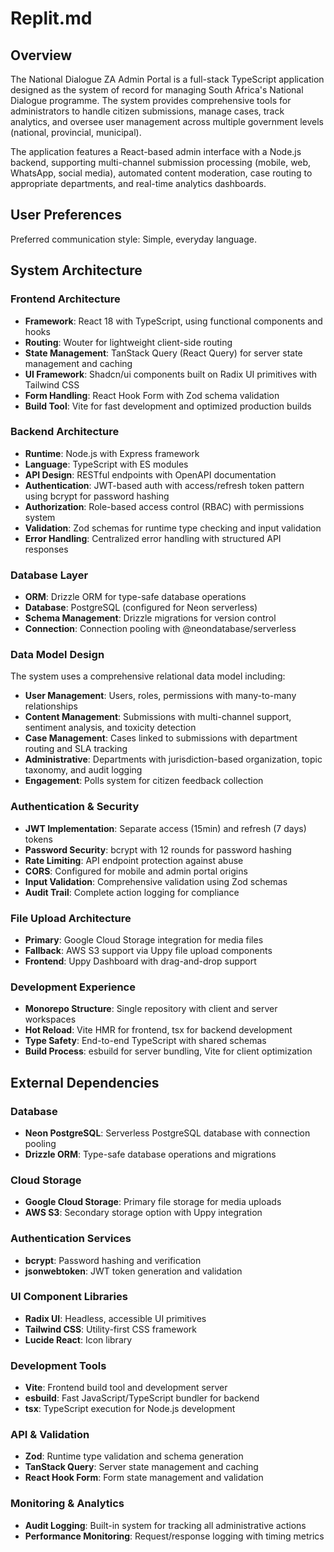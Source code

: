 # Replit.md

## Overview

The National Dialogue ZA Admin Portal is a full-stack TypeScript application designed as the system of record for managing South Africa's National Dialogue programme. The system provides comprehensive tools for administrators to handle citizen submissions, manage cases, track analytics, and oversee user management across multiple government levels (national, provincial, municipal).

The application features a React-based admin interface with a Node.js backend, supporting multi-channel submission processing (mobile, web, WhatsApp, social media), automated content moderation, case routing to appropriate departments, and real-time analytics dashboards.

## User Preferences

Preferred communication style: Simple, everyday language.

## System Architecture

### Frontend Architecture
- **Framework**: React 18 with TypeScript, using functional components and hooks
- **Routing**: Wouter for lightweight client-side routing
- **State Management**: TanStack Query (React Query) for server state management and caching
- **UI Framework**: Shadcn/ui components built on Radix UI primitives with Tailwind CSS
- **Form Handling**: React Hook Form with Zod schema validation
- **Build Tool**: Vite for fast development and optimized production builds

### Backend Architecture
- **Runtime**: Node.js with Express framework
- **Language**: TypeScript with ES modules
- **API Design**: RESTful endpoints with OpenAPI documentation
- **Authentication**: JWT-based auth with access/refresh token pattern using bcrypt for password hashing
- **Authorization**: Role-based access control (RBAC) with permissions system
- **Validation**: Zod schemas for runtime type checking and input validation
- **Error Handling**: Centralized error handling with structured API responses

### Database Layer
- **ORM**: Drizzle ORM for type-safe database operations
- **Database**: PostgreSQL (configured for Neon serverless)
- **Schema Management**: Drizzle migrations for version control
- **Connection**: Connection pooling with @neondatabase/serverless

### Data Model Design
The system uses a comprehensive relational data model including:
- **User Management**: Users, roles, permissions with many-to-many relationships
- **Content Management**: Submissions with multi-channel support, sentiment analysis, and toxicity detection
- **Case Management**: Cases linked to submissions with department routing and SLA tracking
- **Administrative**: Departments with jurisdiction-based organization, topic taxonomy, and audit logging
- **Engagement**: Polls system for citizen feedback collection

### Authentication & Security
- **JWT Implementation**: Separate access (15min) and refresh (7 days) tokens
- **Password Security**: bcrypt with 12 rounds for password hashing
- **Rate Limiting**: API endpoint protection against abuse
- **CORS**: Configured for mobile and admin portal origins
- **Input Validation**: Comprehensive validation using Zod schemas
- **Audit Trail**: Complete action logging for compliance

### File Upload Architecture
- **Primary**: Google Cloud Storage integration for media files
- **Fallback**: AWS S3 support via Uppy file upload components
- **Frontend**: Uppy Dashboard with drag-and-drop support

### Development Experience
- **Monorepo Structure**: Single repository with client and server workspaces
- **Hot Reload**: Vite HMR for frontend, tsx for backend development
- **Type Safety**: End-to-end TypeScript with shared schemas
- **Build Process**: esbuild for server bundling, Vite for client optimization

## External Dependencies

### Database
- **Neon PostgreSQL**: Serverless PostgreSQL database with connection pooling
- **Drizzle ORM**: Type-safe database operations and migrations

### Cloud Storage
- **Google Cloud Storage**: Primary file storage for media uploads
- **AWS S3**: Secondary storage option with Uppy integration

### Authentication Services
- **bcrypt**: Password hashing and verification
- **jsonwebtoken**: JWT token generation and validation

### UI Component Libraries
- **Radix UI**: Headless, accessible UI primitives
- **Tailwind CSS**: Utility-first CSS framework
- **Lucide React**: Icon library

### Development Tools
- **Vite**: Frontend build tool and development server
- **esbuild**: Fast JavaScript/TypeScript bundler for backend
- **tsx**: TypeScript execution for Node.js development

### API & Validation
- **Zod**: Runtime type validation and schema generation
- **TanStack Query**: Server state management and caching
- **React Hook Form**: Form state management and validation

### Monitoring & Analytics
- **Audit Logging**: Built-in system for tracking all administrative actions
- **Performance Monitoring**: Request/response logging with timing metrics